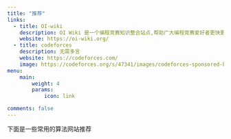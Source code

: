```yaml
---
title: "推荐"
links:
  - title: OI-wiki
    description: OI Wiki 是一个编程竞赛知识整合站点,帮助广大编程竞赛爱好者更快更深入地学习编程竞赛
    website: https://oi-wiki.org/
  - title: codeforces
    description: 无需多言
    website: https://codeforces.com/
    image: https://codeforces.org/s/47341/images/codeforces-sponsored-by-ton.png
menu:
    main: 
        weight: 4
        params:
            icon: link

comments: false
---
```


下面是一些常用的算法网站推荐